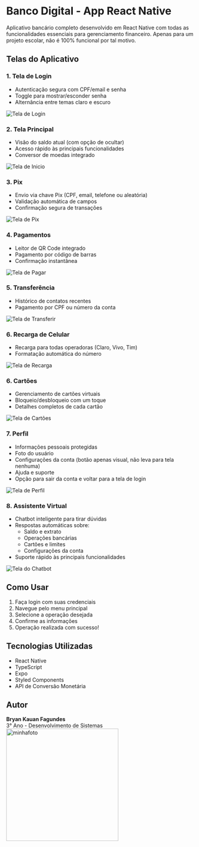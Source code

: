 # Banco Digital - App React Native

Aplicativo bancário completo desenvolvido em React Native com todas as funcionalidades essenciais para gerenciamento financeiro.
Apenas para um projeto escolar, não é 100% funcional por tal motivo.

## Telas do Aplicativo

### 1. Tela de Login
- Autenticação segura com CPF/email e senha
- Toggle para mostrar/esconder senha
- Alternância entre temas claro e escuro
<img src="BryanMobile/assets/screenshots/login.jpg" alt="Tela de Login">



### 2. Tela Principal
- Visão do saldo atual (com opção de ocultar)
- Acesso rápido às principais funcionalidades
- Conversor de moedas integrado
<img src="BryanMobile/assets/screenshots/inicio.jpg" alt="Tela de Inicio">

### 3. Pix
- Envio via chave Pix (CPF, email, telefone ou aleatória)
- Validação automática de campos
- Confirmação segura de transações
<img src="BryanMobile/assets/screenshots/pix.jpg" alt="Tela de Pix">

### 4. Pagamentos
- Leitor de QR Code integrado
- Pagamento por código de barras
- Confirmação instantânea
<img src="BryanMobile/assets/screenshots/pagamentos.jpg" alt="Tela de Pagar">

### 5. Transferência
- Histórico de contatos recentes
- Pagamento por CPF ou número da conta
<img src="BryanMobile/assets/screenshots/transferir.jpg" alt="Tela de Transferir">

### 6. Recarga de Celular
- Recarga para todas operadoras (Claro, Vivo, Tim)
- Formatação automática do número
<img src="BryanMobile/assets/screenshots/recarga.jpg" alt="Tela de Recarga">

### 6. Cartões
- Gerenciamento de cartões virtuais
- Bloqueio/desbloqueio com um toque
- Detalhes completos de cada cartão
<img src="BryanMobile/assets/screenshots/cartoes.jpg" alt="Tela de Cartões">


### 7. Perfil
- Informações pessoais protegidas
- Foto do usuário
- Configurações da conta (botão apenas visual, não leva para tela nenhuma)
- Ajuda e suporte
- Opção para sair da conta e voltar para a tela de login
<img src="BryanMobile/assets/screenshots/perfil.jpg" alt="Tela de Perfil">

### 8. Assistente Virtual
- Chatbot inteligente para tirar dúvidas
- Respostas automáticas sobre:
  - Saldo e extrato
  - Operações bancárias
  - Cartões e limites
  - Configurações da conta
- Suporte rápido às principais funcionalidades
<img src="BryanMobile/assets/screenshots/chatbot.jpg" alt="Tela do Chatbot">



## Como Usar

1. Faça login com suas credenciais
2. Navegue pelo menu principal
3. Selecione a operação desejada
4. Confirme as informações
5. Operação realizada com sucesso!

## Tecnologias Utilizadas

- React Native
- TypeScript
- Expo
- Styled Components
- API de Conversão Monetária

## Autor

**Bryan Kauan Fagundes**  
3° Ano - Desenvolvimento de Sistemas  
<img src="https://pbs.twimg.com/media/GIzVL0UXMAALjZh.jpg" alt="minhafoto" width="300">
